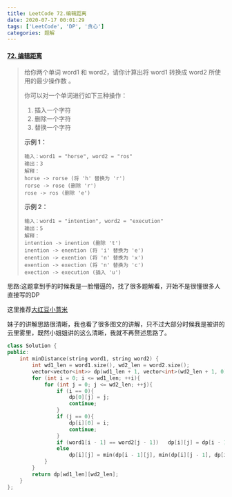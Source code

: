 ```yaml
---
title: LeetCode 72.编辑距离
date: 2020-07-17 00:01:29
tags: ['LeetCode', 'DP', '贪心']
categories: 题解
---
```


#### [72. 编辑距离](https://leetcode-cn.com/problems/edit-distance/)

<!--more-->

> 给你两个单词 word1 和 word2，请你计算出将 word1 转换成 word2 所使用的最少操作数 。
>
> 你可以对一个单词进行如下三种操作：
>
> 1. 插入一个字符
> 2. 删除一个字符
> 3. 替换一个字符
>
>  **示例 1：** 
>
> ```
> 输入：word1 = "horse", word2 = "ros"
> 输出：3
> 解释：
> horse -> rorse (将 'h' 替换为 'r')
> rorse -> rose (删除 'r')
> rose -> ros (删除 'e')
> ```
>
>  **示例 2：** 
>
> ```
> 输入：word1 = "intention", word2 = "execution"
> 输出：5
> 解释：
> intention -> inention (删除 't')
> inention -> enention (将 'i' 替换为 'e')
> enention -> exention (将 'n' 替换为 'x')
> exention -> exection (将 'n' 替换为 'c')
> exection -> execution (插入 'u')
> ```
>
> 

思路:这题拿到手的时候我是一脸懵逼的，找了很多题解看，开始不是很懂很多人直接写的DP

这里推荐[大红豆小薏米]( https://www.bilibili.com/video/BV17t411g76R?from=search&seid=7591719058782487803 )

妹子的讲解思路很清晰，我也看了很多图文的讲解，只不过大部分时候我是被讲的云里雾里，既然小姐姐讲的这么清晰，我就不再赘述思路了。

```C++
class Solution {
public:
    int minDistance(string word1, string word2) {
        int wd1_len = word1.size(), wd2_len = word2.size();
        vector<vector<int>> dp(wd1_len + 1, vector<int>(wd2_len + 1, 0));
        for (int i = 0; i <= wd1_len; ++i){
            for (int j = 0; j <= wd2_len; ++j){
                if (i == 0){
                    dp[0][j] = j;
                    continue;
                }
                if (j == 0){
                    dp[i][0] = i;
                    continue;
                }
                if (word1[i - 1] == word2[j - 1])   dp[i][j] = dp[i - 1][j - 1];
                else 
                    dp[i][j] = min(dp[i - 1][j], min(dp[i][j - 1], dp[i - 1][j - 1]))+1;
            }
        }
        return dp[wd1_len][wd2_len];
    }
};
```





